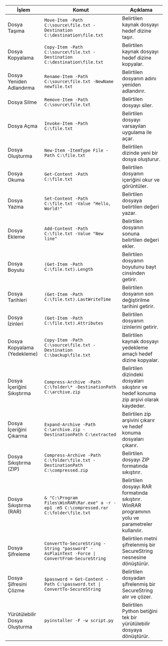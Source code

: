 | İşlem                    | Komut                                                                                               | Açıklama                                                                                           |
|--------------------------|----------------------------------------------------------------------------------------------------|----------------------------------------------------------------------------------------------------|
| Dosya Taşıma             | `Move-Item -Path C:\source\file.txt -Destination C:\destination\file.txt`                           | Belirtilen kaynak dosyayı hedef dizine taşır.                                                      |
| Dosya Kopyalama          | `Copy-Item -Path C:\source\file.txt -Destination C:\destination\file.txt`                          | Belirtilen kaynak dosyayı hedef dizine kopyalar.                                                    |
| Dosya Yeniden Adlandırma | `Rename-Item -Path C:\source\file.txt -NewName newfile.txt`                                         | Belirtilen dosyanın adını yeniden adlandırır.                                                      |
| Dosya Silme              | `Remove-Item -Path C:\source\file.txt`                                                             | Belirtilen dosyayı siler.                                                                           |
| Dosya Açma               | `Invoke-Item -Path C:\file.txt`                                                                     | Belirtilen dosyayı varsayılan uygulama ile açar.                                                    |
| Dosya Oluşturma          | `New-Item -ItemType File -Path C:\file.txt`                                                         | Belirtilen dizinde yeni bir dosya oluşturur.                                                        |
| Dosya Okuma              | `Get-Content -Path C:\file.txt`                                                                      | Belirtilen dosyanın içeriğini okur ve görüntüler.                                                    |
| Dosya Yazma              | `Set-Content -Path C:\file.txt -Value "Hello, World!"`                                              | Belirtilen dosyaya belirtilen değeri yazar.                                                         |
| Dosya Ekleme             | `Add-Content -Path C:\file.txt -Value "New line"`                                                   | Belirtilen dosyanın sonuna belirtilen değeri ekler.                                                 |
| Dosya Boyutu             | `(Get-Item -Path C:\file.txt).Length`                                                                | Belirtilen dosyanın boyutunu bayt cinsinden getirir.                                                |
| Dosya Tarihleri          | `(Get-Item -Path C:\file.txt).LastWriteTime`                                                        | Belirtilen dosyanın son değiştirilme tarihini getirir.                                             |
| Dosya İzinleri           | `(Get-Item -Path C:\file.txt).Attributes`                                                            | Belirtilen dosyanın izinlerini getirir.                                                             |
| Dosya Kopyalama (Yedekleme) | `Copy-Item -Path C:\source\file.txt -Destination C:\backup\file.txt`                              | Belirtilen kaynak dosyayı yedekleme amaçlı hedef dizine kopyalar.                                    |
| Dosya İçeriğini Sıkıştırma | `Compress-Archive -Path C:\folder\* -DestinationPath C:\archive.zip`                                | Belirtilen dizindeki dosyaları sıkıştırır ve hedef konuma zip arşivi olarak kaydeder.                 |
| Dosya İçeriğini Çıkarma   | `Expand-Archive -Path C:\archive.zip -DestinationPath C:\extracted`                                 | Belirtilen zip arşivini çıkarır ve hedef konuma dosyaları çıkarır.                                   |
| Dosya Sıkıştırma (ZIP)    | `Compress-Archive -Path C:\folder\file.txt -DestinationPath C:\compressed.zip`                     | Belirtilen dosyayı ZIP formatında sıkıştırır.                                                       |
| Dosya Sıkıştırma (RAR)    | `& "C:\Program Files\WinRAR\Rar.exe" a -r -ep1 -m5 C:\compressed.rar C:\folder\file.txt`           | Belirtilen dosyayı RAR formatında sıkıştırır. WinRAR programının yolu ve parametreler kullanılır.    |
| Dosya Şifreleme           | `ConvertTo-SecureString -String "password" -AsPlainText -Force \| ConvertFrom-SecureString`        | Belirtilen metni şifrelenmiş bir SecureString nesnesine dönüştürür.                                 |
| Dosya Şifresini Çözme     | `$password = Get-Content -Path C:\password.txt \| ConvertTo-SecureString`                        | Belirtilen dosyadan şifrelenmiş bir SecureString alır ve çözer.                                     |
| Yürütülebilir Dosya Oluşturma | `pyinstaller -F -w script.py`                                                                     | Belirtilen Python betiğini tek bir yürütülebilir dosyaya dönüştürür.                                 |
